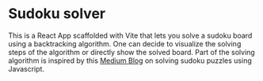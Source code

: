 # Sudoku solver

This is a React App scaffolded with Vite that lets you solve a sudoku board using a backtracking algorithm. One can decide to visualize the solving steps of the algorithm or directly show the solved board. Part of the solving algorithm is inspired by this [Medium Blog](https://itznur07.medium.com/solving-sudoku-puzzles-a-step-by-step-guide-with-javascript-code-examples-55199474de7e) on solving sudoku puzzles using Javascript.

